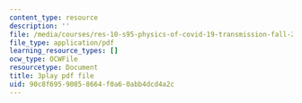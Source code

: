 ```yaml
---
content_type: resource
description: ''
file: /media/courses/res-10-s95-physics-of-covid-19-transmission-fall-2020/90c8f69590858664f0a60abb4dcd4a2c_qjUR8WJWRgQ.pdf
file_type: application/pdf
learning_resource_types: []
ocw_type: OCWFile
resourcetype: Document
title: 3play pdf file
uid: 90c8f695-9085-8664-f0a6-0abb4dcd4a2c
---
```

